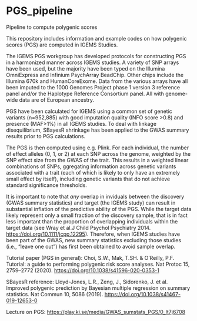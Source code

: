 # PGS_pipeline
Pipeline to compute polygenic scores

This repository includes information and example codes on how polygenic scores (PGS) are computed in IGEMS Studies. 

The IGEMS PGS workgroup has developed protocols for constructing PGS in a harmonized manner across IGEMS studies. A variety of SNP arrays have been used, but the majority have been typed on the Illumina OmniExpress and Infinium PsychArray BeadChip. Other chips include the Illumina 670k and HumanCoreExome. Data from the various arrays have all been imputed to the 1000 Genomes Project phase 1 version 3 reference panel and/or the Haplotype Reference Consortium panel. All with genome-wide data are of European ancestry. 

PGS have been calculated for IGEMS using a common set of genetic variants (n=952,885) with good imputation quality (INFO score >0.8) and presence (MAF>1%) in all IGEMS studies. To deal with linkage disequilibrium, SBayesR shrinkage has been applied to the GWAS summary results prior to PGS calculations. 

The PGS is then computed using e.g. Plink. For each individual, the number of effect alleles (0, 1, or 2) at each SNP across the genome, weighted by the SNP effect size from the GWAS of the trait. This results in a weighted linear combinations of SNPs, ggregating information across genetic variants associated with a trait (each of which is likely to only have an extremely small effect by itself), including genetic variants that do not achieve standard significance thresholds. 

It is important to note that *any* overlap in inviduals between the discovery (GWAS summary statistics) and target (the IGEMS study) can result in substantial inflation of the predictive ability of the PGS. While the target data likely represent only a small fraction of the discovery sample, that is in fact less important than the proportion of overlapping individuals within the target data (see Wray et al.J Child Psychol Psychiatry 2014. https://doi.org/10.1111/jcpp.12295). Therefore, when IGEMS studies have been part of the GWAS, new summary statistics excluding those studies (i.e., “leave one out”) has first been obtained to avoid sample overlap. 

Tutorial paper (PGS in general): Choi, S.W., Mak, T.SH. & O’Reilly, P.F. Tutorial: a guide to performing polygenic risk score analyses. Nat Protoc 15, 2759–2772 (2020). https://doi.org/10.1038/s41596-020-0353-1 

SBayesR reference: Lloyd-Jones, L.R., Zeng, J., Sidorenko, J. et al. Improved polygenic prediction by Bayesian multiple regression on summary statistics. Nat Commun 10, 5086 (2019). https://doi.org/10.1038/s41467-019-12653-0

Lecture on PGS: https://play.ki.se/media/GWAS_sumstats_PGS/0_lt7j6708
